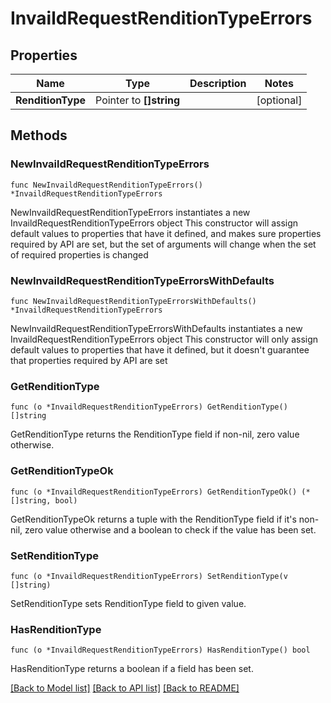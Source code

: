 # InvaildRequestRenditionTypeErrors

## Properties

Name | Type | Description | Notes
------------ | ------------- | ------------- | -------------
**RenditionType** | Pointer to **[]string** |  | [optional] 

## Methods

### NewInvaildRequestRenditionTypeErrors

`func NewInvaildRequestRenditionTypeErrors() *InvaildRequestRenditionTypeErrors`

NewInvaildRequestRenditionTypeErrors instantiates a new InvaildRequestRenditionTypeErrors object
This constructor will assign default values to properties that have it defined,
and makes sure properties required by API are set, but the set of arguments
will change when the set of required properties is changed

### NewInvaildRequestRenditionTypeErrorsWithDefaults

`func NewInvaildRequestRenditionTypeErrorsWithDefaults() *InvaildRequestRenditionTypeErrors`

NewInvaildRequestRenditionTypeErrorsWithDefaults instantiates a new InvaildRequestRenditionTypeErrors object
This constructor will only assign default values to properties that have it defined,
but it doesn't guarantee that properties required by API are set

### GetRenditionType

`func (o *InvaildRequestRenditionTypeErrors) GetRenditionType() []string`

GetRenditionType returns the RenditionType field if non-nil, zero value otherwise.

### GetRenditionTypeOk

`func (o *InvaildRequestRenditionTypeErrors) GetRenditionTypeOk() (*[]string, bool)`

GetRenditionTypeOk returns a tuple with the RenditionType field if it's non-nil, zero value otherwise
and a boolean to check if the value has been set.

### SetRenditionType

`func (o *InvaildRequestRenditionTypeErrors) SetRenditionType(v []string)`

SetRenditionType sets RenditionType field to given value.

### HasRenditionType

`func (o *InvaildRequestRenditionTypeErrors) HasRenditionType() bool`

HasRenditionType returns a boolean if a field has been set.


[[Back to Model list]](../README.md#documentation-for-models) [[Back to API list]](../README.md#documentation-for-api-endpoints) [[Back to README]](../README.md)


